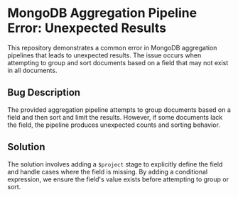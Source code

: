 # MongoDB Aggregation Pipeline Error: Unexpected Results

This repository demonstrates a common error in MongoDB aggregation pipelines that leads to unexpected results. The issue occurs when attempting to group and sort documents based on a field that may not exist in all documents. 

## Bug Description
The provided aggregation pipeline attempts to group documents based on a field and then sort and limit the results. However, if some documents lack the field, the pipeline produces unexpected counts and sorting behavior. 

## Solution
The solution involves adding a `$project` stage to explicitly define the field and handle cases where the field is missing. By adding a conditional expression, we ensure the field's value exists before attempting to group or sort.